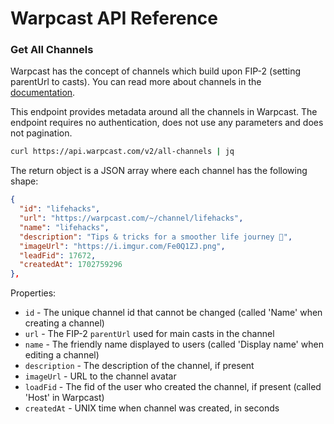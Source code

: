 # Warpcast API Reference

### Get All Channels
Warpcast has the concept of channels which build upon FIP-2 (setting parentUrl to casts).
You can read more about channels in the [documentation](https://www.notion.so/warpcast/Channels-4f249d22575348a5a0488b5d86f0dd1c?pvs=4).

This endpoint provides metadata around all the channels in Warpcast. The endpoint requires no authentication,
does not use any parameters and does not pagination.

```bash
curl https://api.warpcast.com/v2/all-channels | jq
```

The return object is a JSON array where each channel has the following shape:

```json
{
  "id": "lifehacks",
  "url": "https://warpcast.com/~/channel/lifehacks",
  "name": "lifehacks",
  "description": "Tips & tricks for a smoother life journey 🌟",
  "imageUrl": "https://i.imgur.com/Fe0Q1ZJ.png",
  "leadFid": 17672,
  "createdAt": 1702759296
},
```

Properties:
* `id` - The unique channel id that cannot be changed (called 'Name' when creating a channel)
* `url` - The FIP-2 `parentUrl` used for main casts in the channel
* `name` - The friendly name displayed to users (called 'Display name' when editing a channel)
* `description` - The description of the channel, if present
* `imageUrl` - URL to the channel avatar
* `loadFid` - The fid of the user who created the channel, if present (called 'Host' in Warpcast)
* `createdAt` - UNIX time when channel was created, in seconds